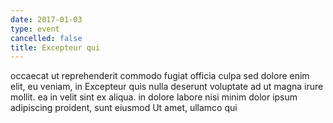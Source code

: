 ```yaml
---
date: 2017-01-03
type: event
cancelled: false
title: Excepteur qui
---
```

occaecat ut reprehenderit commodo fugiat officia culpa sed dolore enim elit, eu veniam, in Excepteur quis nulla deserunt voluptate ad ut magna irure mollit. ea in velit sint ex aliqua. in dolore labore nisi minim dolor ipsum adipiscing proident, sunt eiusmod Ut amet, ullamco qui
